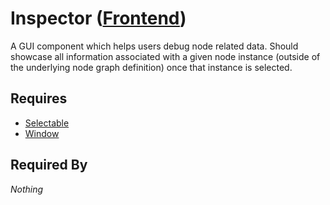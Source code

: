# Inspector ([Frontend](../frontend.md))

A GUI component which helps users debug node related data. Should showcase all information associated with a given node instance (outside of the underlying node graph definition) once that instance is selected.

## Requires

- [Selectable](../../../properties/selectable/selectable.md)
- [Window](../../window/window.md)

## Required By

*Nothing*
